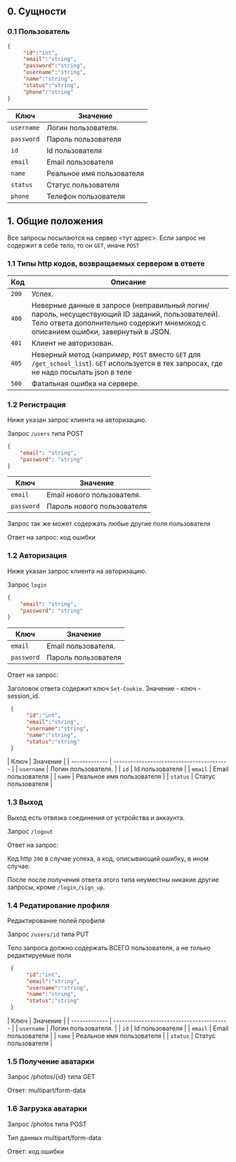 ## 0. Cущности
### 0.1 Пользователь
```json
{
     "id":"int",
     "email":"string",
     "password":"string",
     "username":"string",
     "name":"string",
     "status":"string",
     "phone":"string"
}
```
    
| Ключ          | Значение                                                                                                                                                                                                                                                                               |
| ------------- | ----------------------------------------- |
| `username`    | Логин  пользователя. |
| `password`    | Пароль пользователя |
| `id`     | Id пользователя |
| `email`     | Email пользователя |
| `name`     | Реальное имя пользователя |
| `status`     | Статус пользователя |  
| `phone`     | Телефон пользователя |  


## 1. Общие положения

Все запросы посылаются на сервер <тут адрес>. Если запрос не содержит в себе тело, то он `GET`, иначе `POST`

### 1.1 Типы http кодов, возвращаемых сервером в ответе

| Код       | Описание |                                                                                                                                                            
| -------------- | -------------------------------------------------------------------------------|
| `200`      | Успех. |
| `400`    | Неверные данные в запросе (неправильный логин/пароль, несуществующий ID заданий, пользователей). Тело ответа дополнительно содержит мнемокод с описанием ошибки, завернутый в JSON.|
| `401`      | Клиент не авторизован. |
| `405`      | Неверный метод (например, `POST` вместо `GET` для `/get_school_list`). `GET` используется в тех запросах, где не надо посылать json в теле |
| `500`      | Фатальная ошибка на сервере. |

### 1.2 Регистрация

Ниже указан запрос клиента на авторизацию.

Запрос `/users` типа POST

```json
{
    "email": "string",
    "password": "string"
}
```

| Ключ          | Значение                                                                                                                                                                                                                                                                               |
| ------------- | ----------------------------------------- |
| `email`       | Email нового пользователя. |
| `password`     | Пароль нового пользователя |

Запрос так же может содержать любые другие поля пользователя

Ответ на запрос: код ошибки


### 1.2 Авторизация

Ниже указан запрос клиента на авторизацию.

Запрос `login`

```json
{
    "email": "string",
    "password": "string"
}
```

| Ключ          | Значение                                                                                                                                                                                                                                                                               |
| ------------- | ----------------------------------------- |
| `email`       | Email  пользователя. |
| `password`     | Пароль пользователя |

Ответ на запрос:

Заголовок ответа содержит ключ `Set-Cookie`. Значение - ключ  - session_id.

```json
 {
      "id":"int",
      "email":"string",
      "username":"string",
      "name":"string",
      "status":"string"
 }
```
    
  | Ключ          | Значение                                                                                                                                                                                                                                                                               |
    | ------------- | ----------------------------------------- |
    | `username`    | Логин  пользователя. |
    | `id`     | Id пользователя |
    | `email`     | Email пользователя |
    | `name`     | Реальное имя пользователя |
    | `status`     | Статус пользователя |  
### 1.3 Выход

Выход есть отвязка соединения от устройства и аккаунта.

Запрос `/logout`

Ответ на запрос:

Код http `200` в случае успеха, а код, описывающий ошибку, в ином случае.

После после получения ответа этого типа неуместны никакие другие запросы, кроме `/login`,`/sign_up`.

### 1.4 Редатирование профиля
Редактирование полей профиля
    
Запрос `/users/id` типа PUT 
    
Тело запроса должно содержать ВСЕГО пользователя, а не только редактируемые поля
    
```json
 {
      "id":"int",
      "email":"string",
      "username":"string",
      "name":"string",
      "status":"string"
 }
```
    
  | Ключ          | Значение                                                                                                                                                                                                                                                                               |
    | ------------- | ----------------------------------------- |
    | `username`    | Логин  пользователя. |
    | `id`     | Id пользователя |
    | `email`     | Email пользователя |
    | `name`     | Реальное имя пользователя |
    | `status`     | Статус пользователя |  
    
    
### 1.5 Получение аватарки
Запрос /photos/{id} типа GET

Ответ: multipart/form-data

    
### 1.6 Загрузка аватарки
Запрос /photos типа POST

Тип данных multipart/form-data

Ответ: код ошибки
    
    
